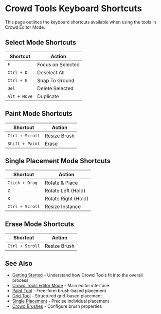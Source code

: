 # Crowd Tools Keyboard Shortcuts

This page outlines the keyboard shortcuts available when using the tools in Crowd Editor Mode.

## Select Mode Shortcuts

| Shortcut | Action |
|----------|---------|
| `F` | Focus on Selected |
| `Ctrl + D` | Deselect All |
| `Ctrl + G` | Snap To Ground |
| `Del` | Delete Selected |
| `Alt + Move` | Duplicate |

## Paint Mode Shortcuts

| Shortcut | Action |
|----------|---------|
| `Ctrl + Scroll` | Resize Brush |
| `Shift + Paint` | Erase |

## Single Placement Mode Shortcuts

| Shortcut | Action |
|----------|---------|
| `Click + Drag` | Rotate & Place |
| `Z` | Rotate Left (Hold) |
| `X` | Rotate Right (Hold) |
| `Ctrl + Scroll` | Resize Instance |

## Erase Mode Shortcuts

| Shortcut | Action |
|----------|---------|
| `Ctrl + Scroll` | Resize Brush |

## See Also

- [Getting Started](getting-started.md) - Understand how Crowd Tools fit into the overall process
- [Crowd Tools Editor Mode](crowd-tools-editor-mode.md) - Main editor interface
- [Paint Tool](crowd-tools-paint.md) - Free-form brush-based placement
- [Grid Tool](crowd-tools-grid.md) - Structured grid-based placement
- [Single Placement](crowd-tools-single.md) - Precise individual placement
- [Crowd Brushes](crowd-brushes.md) - Configure brush properties
